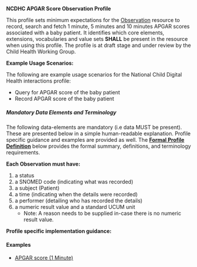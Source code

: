 **NCDHC APGAR Score Observation Profile**

This profile sets minimum expectations for the [Observation] resource to record, search and fetch 1 minute, 5 minutes and 10 minutes APGAR scores associated with a baby patient. It identifies which core elements, extensions, vocabularies and value sets **SHALL** be present in the resource when using this profile. The profile is at draft stage and under review by the Child Health Working Group. 

**Example Usage Scenarios:**

The following are example usage scenarios for the National Child Digital Health interactions
profile:

-   Query for APGAR score of the baby patient
-   Record APGAR score of the baby patient

##### Mandatory Data Elements and Terminology


The following data-elements are mandatory (i.e data MUST be present). These are presented below in a simple human-readable explanation.  Profile specific guidance and examples are provided as well.  The [**Formal Profile Definition**](#profile) below provides the  formal summary, definitions, and  terminology requirements.  

**Each Observation must have:**

1.  a status  
1.  a SNOMED code (indicating what was recorded)
1.  a subject (Patient)
1.  a time (indicating when the details were recorded)
1.	a performer (detailing who has recorded the details)
1.  a numeric result value and a standard UCUM unit
    -   Note: A reason needs to be supplied in-case there is no numeric result value.

**Profile specific implementation guidance:**


#### Examples

- [APGAR score (1 Minute)](ncdhc-observation-apgar-score-1m-example.html)

[Observation]: http://hl7.org/fhir/observation.html
[extensible]: http://hl7.org/fhir/terminologies.html#extensible
[General Guidance Section]: definitions.html
